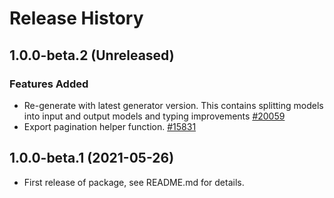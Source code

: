 # Release History

## 1.0.0-beta.2 (Unreleased)

### Features Added

- Re-generate with latest generator version. This contains splitting models into input and output models and typing improvements [#20059](https://github.com/Azure/azure-sdk-for-js/pull/20059)
- Export pagination helper function. [#15831](https://github.com/Azure/azure-sdk-for-js/pull/15831)

## 1.0.0-beta.1 (2021-05-26)

- First release of package, see README.md for details.
